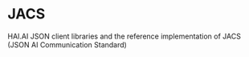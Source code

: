 # JACS
HAI.AI JSON client libraries and the reference implementation of JACS (JSON AI Communication Standard)
